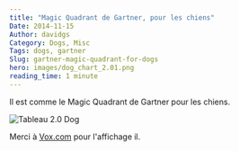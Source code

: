 ```yaml
---
title: "Magic Quadrant de Gartner, pour les chiens"
Date: 2014-11-15
Author: davidgs
Category: Dogs, Misc
Tags: dogs, gartner
Slug: gartner-magic-quadrant-for-dogs
hero: images/dog_chart_2.01.png
reading_time: 1 minute
---
```


Il est comme le Magic Quadrant de Gartner pour les chiens.

![Tableau 2.0 Dog](/posts/category/dogs/images/dog_chart_2.01.png "dog_chart_2.0.png")

Merci à [Vox.com](http://www.vox.com/xpress/2014/11/14/7220303/dog-breeds-ranked?utm_campaign=vox&utm_content=article-share-top&utm_medium=social&utm_source=facebook) pour l'affichage il.
